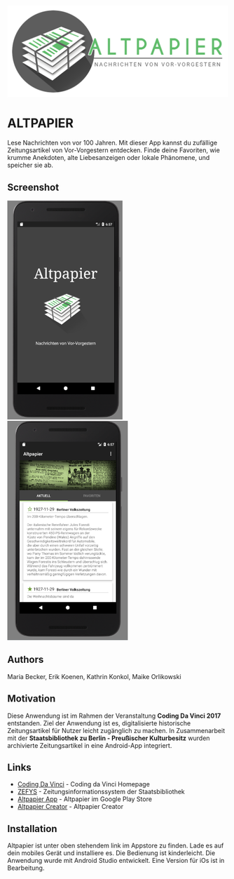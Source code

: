 ![Altpapier](Zeichenflaeche.png?raw=true "Header")

# ALTPAPIER
Lese Nachrichten von vor 100 Jahren. Mit dieser App kannst du zufällige Zeitungsartikel von Vor-Vorgestern entdecken.
Finde deine Favoriten, wie krumme Anekdoten, alte Liebesanzeigen oder lokale Phänomene, und speicher sie ab.

## Screenshot
<img src="screenshot1.PNG" height="500px" /> <img src="screenshot2.PNG" height="500px" />

## Authors
Maria Becker, Erik Koenen, Kathrin Konkol, Maike Orlikowski

## Motivation
Diese Anwendung ist im Rahmen der Veranstaltung **Coding Da Vinci 2017** entstanden. Ziel der Anwendung ist es, digitalisierte historische Zeitungsartikel für Nutzer leicht zugänglich zu machen. In Zusammenarbeit mit der **Staatsbibliothek zu Berlin - Preußischer Kulturbesitz** wurden archivierte Zeitungsartikel in eine Android-App integriert.

## Links
* [Coding Da Vinci](https://codingdavinci.de/) - Coding da Vinci Homepage
* [ZEFYS](http://zefys.staatsbibliothek-berlin.de/) - Zeitungsinformationssystem der Staatsbibliothek
* [Altpapier App](https://play.google.com/store/apps/details?id=oldnews.de.oldnews) - Altpapier im Google Play Store
* [Altpapier Creator](http://altpapier-app.de/creator) - Altpapier Creator

## Installation
Altpapier ist unter oben stehendem link im Appstore zu finden. Lade es auf dein mobiles Gerät und installiere es. Die Bedienung ist kinderleicht.
Die Anwendung wurde mit Android Studio entwickelt. Eine Version für iOs ist in Bearbeitung.
